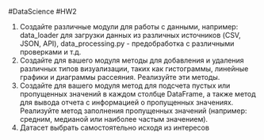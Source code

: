 #DataScience 
#HW2 
1. Создайте различные модули для работы с данными, например: data_loader для загрузки данных из различных источников (CSV, JSON, API), data_processing.py - предобработка с различными проверками и т.д.
2. Создайте для вашего модуля методы для добавления и удаления различных типов визуализации, таких как гистограммы, линейные графики и диаграммы рассеяния. Реализуйте эти методы. 
3. Создайте для вашего модуля метод для подсчета пустых или пропущенных значений в каждом столбце DataFrame, а также метод для вывода отчета с информацией о пропущенных значениях. Реализуйте метод заполнения пропущенных значений (например: средним, медианой или наиболее частым значением).
4. Датасет выбрать самостоятельно исходя из интересов
